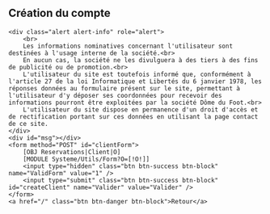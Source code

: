 <div style="overflow:hidden;">
<h2>Création du compte</h2>

    <div class="alert alert-info" role="alert">
        <br>
        Les informations nominatives concernant l'utilisateur sont destinées à l'usage interne de la société.<br>
        En aucun cas, la société ne les divulguera à des tiers à des fins de publicité ou de promotion.<br>
        L'utilisateur du site est toutefois informé que, conformément à l'article 27 de la loi Informatique et Libertés du 6 janvier 1978, les réponses données au formulaire présent sur le site, permettant à l'utilisateur d'y déposer ses coordonnées pour recevoir des informations pourront être exploitées par la société Dôme du Foot.<br>
        L'utilisateur du site dispose en permanence d'un droit d'accès et de rectification portant sur ces données en utilisant la page contact de ce site.
    </div>
    <div id="msg"></div>
    <form method="POST" id="clientForm">
        [OBJ Reservations|Client|O]
        [MODULE Systeme/Utils/Form?O=[!O!]]
        <input type="hidden" class="btn btn-success btn-block" name="ValidForm" value="1" />
        <input type="submit" class="btn btn-success btn-block" id="createClient" name="Valider" value="Valider" />
    </form>
    <a href="/" class="btn btn-danger btn-block">Retour</a>
</div>
<script>
    $(document).ready(function(e) {
        $('#clientForm').on('submit', function (e) {
            e.preventDefault();
            $.ajax({
                dataType: "json",
                url: "/Systeme/Save.json",
                data: $('#clientForm').serialize(),
                method: 'POST'
            }).done(function (response) {
                if (response.success){
                    $('#clientForm').css('display','none');
                    $('#msg').html(response.message);
                }else{
                    $('#msg').html(response.message);
                }
                console.log(response);
            });
        });
    });
</script>
<style>
    @media screen and (min-width: 768px) {
        .modal-dialog {
            padding-top: 50px !important;
        }
    }
</style>